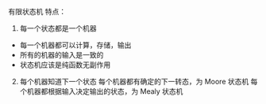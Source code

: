 有限状态机
特点：

1. 每一个状态都是一个机器

- 每一个机器都可以计算，存储，输出
- 所有的机器的输入是一致的
- 状态机应该是纯函数无副作用

2. 每个机器知道下一个状态
   每个机器都有确定的下一转态，为 Moore 状态机
   每个机器都根据输入决定输出的状态，为 Mealy 状态机
